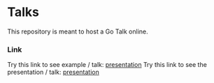 # Talks
This repository is meant to host a Go Talk online.

### Link
Try this link to see example / talk: [presentation](https://talks.godoc.org/github.com/bm20894/Talks/example.slide)
Try this link to see the presentation / talk: [presentation](https://talks.godoc.org/github.com/bm20894/Talks/presentation.slide)
